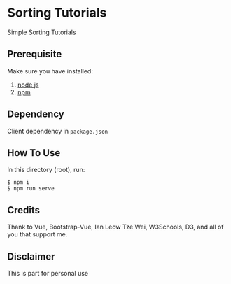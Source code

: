 # Sorting Tutorials
Simple Sorting Tutorials

## Prerequisite
Make sure you have installed:
1. [node js](https://nodejs.org/en/)
2. [npm](https://www.npmjs.com/get-npm)

## Dependency
Client dependency in `package.json`

## How To Use
In this directory (root), run:
```
$ npm i
$ npm run serve
```

## Credits
Thank to Vue, Bootstrap-Vue, Ian Leow Tze Wei, W3Schools, D3, and all of you that support me.

## Disclaimer
This is part for personal use

